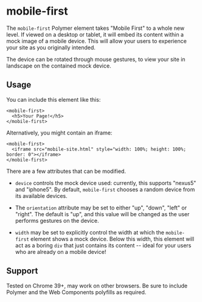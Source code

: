 mobile-first
============

The `mobile-first` Polymer element takes "Mobile First" to a whole new level. If viewed on a desktop or tablet, it will embed its content within a mock image of a mobile device. This will allow your users to experience your site as you originally intended.

The device can be rotated through mouse gestures, to view your site in landscape on the contained mock device.

## Usage

You can include this element like this:

    <mobile-first>
      <h5>Your Page!</h5>
    </mobile-first>

Alternatively, you might contain an iframe:

    <mobile-first>
      <iframe src="mobile-site.html" style="width: 100%; height: 100%; border: 0"></iframe>
    </mobile-first>

There are a few attributes that can be modified.

* `device` controls the mock device used: currently, this supports "nexus5" and "iphone5". By default, `mobile-first` chooses a random device from its available devices.

* The `orientation` attribute may be set to either "up", "down", "left" or "right". The default is "up", and this value will be changed as the user performs gestures on the device.

* `width` may be set to explicitly control the width at which the `mobile-first` element shows a mock device. Below this width, this element will act as a boring `div` that just contains its content -- ideal for your users who are already on a mobile device!

## Support

Tested on Chrome 39+, may work on other browsers. Be sure to include Polymer and the Web Components polyfills as required.

